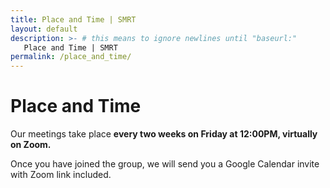 ```yaml
---
title: Place and Time | SMRT
layout: default
description: >- # this means to ignore newlines until "baseurl:"
   Place and Time | SMRT
permalink: /place_and_time/
---
```


# Place and Time
Our meetings take place **every two weeks on Friday at 12:00PM, virtually on Zoom.**

Once you have joined the group, we will send you a Google Calendar invite with Zoom link included. 